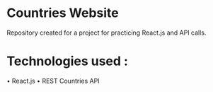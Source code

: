 # Countries Website

Repository created for a project for practicing React.js and API calls.

# Technologies used :

• React.js
• REST Countries API
